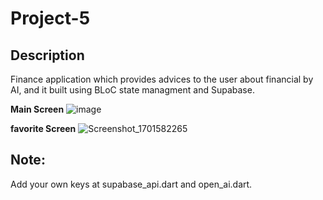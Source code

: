 # Project-5


## Description

Finance application which provides advices to the user about financial by AI, and it built using BLoC state managment and Supabase.
 
**Main Screen**
![image](https://github.com/3badiiM/Project-5/assets/115943308/886c5df3-c3be-453c-838e-a37977575e34)
 
**favorite Screen**
![Screenshot_1701582265](https://github.com/3badiiM/Project-5/assets/115943308/c9452f16-3835-4fb0-9184-021edb48835f)

## Note:
Add your own keys at supabase_api.dart and open_ai.dart.
